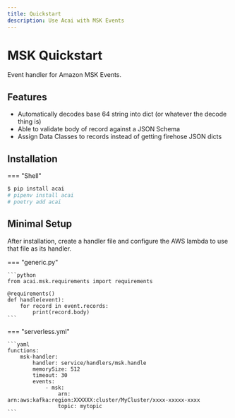 ```yaml
---
title: Quickstart
description: Use Acai with MSK Events
---
```


# MSK Quickstart

Event handler for Amazon MSK Events.

## Features

* Automatically decodes base 64 string into dict (or whatever the decode thing is)
* Able to validate body of record against a JSON Schema
* Assign Data Classes to records instead of getting firehose JSON dicts

## Installation

=== "Shell"
```bash
$ pip install acai
# pipenv install acai
# poetry add acai
```

## Minimal Setup

After installation, create a handler file and configure the AWS lambda to use that file as its handler.

=== "generic.py"

    ```python
    from acai.msk.requirements import requirements
    
    @requirements()
    def handle(event):
        for record in event.records:
            print(record.body)
    ```

=== "serverless.yml"

    ```yaml
    functions:
        msk-handler:
            handler: service/handlers/msk.handle
            memorySize: 512
            timeout: 30
            events:
                - msk:
                    arn: arn:aws:kafka:region:XXXXXX:cluster/MyCluster/xxxx-xxxxx-xxxx
                    topic: mytopic
    ```
